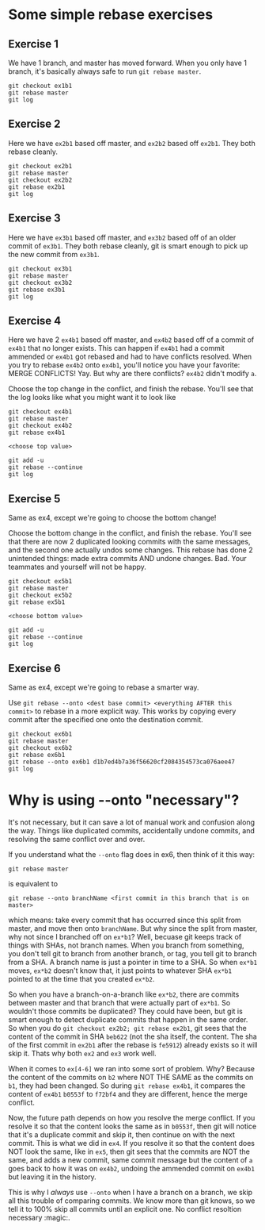 # Some simple rebase exercises

## Exercise 1
We have 1 branch, and master has moved forward. When you only have 1 branch, it's basically always safe to run `git rebase master`.
```
git checkout ex1b1
git rebase master
git log
```

## Exercise 2
Here we have `ex2b1` based off master, and `ex2b2` based off `ex2b1`. They both rebase cleanly.
```
git checkout ex2b1
git rebase master
git checkout ex2b2
git rebase ex2b1
git log
```

## Exercise 3
Here we have `ex3b1` based off master, and `ex3b2` based off of an older commit of `ex3b1`. They both rebase cleanly, git is smart enough to pick up the new commit from `ex3b1`.
```
git checkout ex3b1
git rebase master
git checkout ex3b2
git rebase ex3b1
git log
```

## Exercise 4
Here we have 2 `ex4b1` based off master, and `ex4b2` based off of a commit of `ex4b1` that no longer exists. This can happen if `ex4b1` had a commit ammended or `ex4b1` got rebased and had to have conflicts resolved. When you try to rebase `ex4b2` onto `ex4b1`, you'll notice you have your favorite: MERGE CONFLICTS! Yay. But why are there conflicts? `ex4b2` didn't modify `a`.

Choose the top change in the conflict, and finish the rebase. You'll see that the log looks like what you might want it to look like
```
git checkout ex4b1
git rebase master
git checkout ex4b2
git rebase ex4b1

<choose top value>

git add -u
git rebase --continue
git log
```

## Exercise 5
Same as ex4, except we're going to choose the bottom change!

Choose the bottom change in the conflict, and finish the rebase. You'll see that there are now 2 duplicated looking commits with the same messages, and the second one actually undos some changes. This rebase has done 2 unintended things: made extra commits AND undone changes. Bad. Your teammates and yourself will not be happy.
```
git checkout ex5b1
git rebase master
git checkout ex5b2
git rebase ex5b1

<choose bottom value>

git add -u
git rebase --continue
git log
```

## Exercise 6
Same as ex4, except we're going to rebase a smarter way.

Use `git rebase --onto <dest base commit> <everything AFTER this commit>` to rebase in a more explicit way. This works by copying every commit after the specified one onto the destination commit.
```
git checkout ex6b1
git rebase master
git checkout ex6b2
git rebase ex6b1
git rebase --onto ex6b1 d1b7ed4b7a36f56620cf2084354573ca076aee47
git log
```

# Why is using --onto "necessary"?
It's not necessary, but it can save a lot of manual work and confusion along the way. Things like duplicated commits, accidentally undone commits, and resolving the same conflict over and over.

If you understand what the `--onto` flag does in ex6, then think of it this way:
```
git rebase master
```
is equivalent to
```
git rebase --onto branchName <first commit in this branch that is on master>
```
which means: take every commit that has occurred since this split from master, and move then onto `branchName`. But why since the split from master, why not since I branched off on `ex*b1`? Well, becuase git keeps track of things with SHAs, not branch names. When you branch from something, you don't tell git to branch from another branch, or tag, you tell git to branch from a SHA. A branch name is just a pointer in time to a SHA. So when `ex*b1` moves, `ex*b2` doesn't know that, it just points to whatever SHA `ex*b1` pointed to at the time that you created `ex*b2`.

So when you have a branch-on-a-branch like `ex*b2`, there are commits between master and that branch that were actually part of `ex*b1`. So wouldn't those commits be duplicated? They could have been, but git is smart enough to detect duplicate commits that happen in the same order. So when you do `git checkout ex2b2; git rebase ex2b1`, git sees that the content of the commit in SHA `beb622`  (not the sha itself, the content. The sha of the first commit in `ex2b1` after the rebase is `fe5912`) already exists so it will skip it. Thats why both `ex2` and `ex3` work well.

When it comes to `ex[4-6]` we ran into some sort of problem. Why? Because the content of the commits on `b2` where NOT THE SAME as the commits on `b1`, they had been changed. So during `git rebase ex4b1`, it compares the content of `ex4b1` `b0553f` to `f72bf4` and they are different, hence the merge conflict.

Now, the future path depends on how you resolve the merge conflict. If you resolve it so that the content looks the same as in `b0553f`, then git will notice that it's a duplicate commit and skip it, then continue on with the next commit. This is what we did in `ex4`. If you resolve it so that the content does NOT look the same, like in `ex5`, then git sees that the commits are NOT the same, and adds a new commit, same commit message but the content of `a` goes back to how it was on `ex4b2`, undoing the ammended commit on `ex4b1` but leaving it in the history.

This is why I *always* use `--onto` when I have a branch on a branch, we skip all this trouble of comparing commits. We know more than git knows, so we tell it to 100% skip all commits until an explicit one. No conflict resoltion necessary :magic:.
